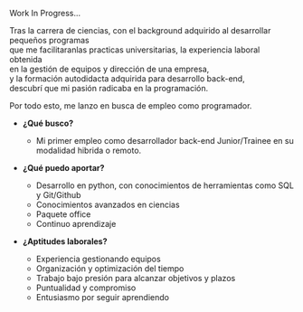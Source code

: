 Work In Progress...

Tras la carrera de ciencias, con el background adquirido al desarrollar pequeños programas   
que me facilitaranlas practicas universitarias, la experiencia laboral obtenida   
en la gestión de equipos y dirección de una empresa,   
y la formación autodidacta adquirida para desarrollo back-end,  
descubrí que mi pasión radicaba en la programación.  
  
Por todo esto, me lanzo en busca de empleo como programador.

- **¿Qué busco?**    
    -  Mi primer empleo como desarrollador back-end Junior/Trainee en su modalidad hibrida o remoto.

- **¿Qué puedo aportar?**  
    -  Desarrollo en python, con conocimientos de herramientas como SQL y Git/Github  
    -  Conocimientos avanzados en ciencias  
    -  Paquete office  
    -  Continuo aprendizaje  

- **¿Aptitudes laborales?**    
    -  Experiencia gestionando equipos  
    -  Organización y optimización del tiempo  
    -  Trabajo bajo presión para alcanzar objetivos y plazos  
    -  Puntualidad y compromiso  
    -  Entusiasmo por seguir aprendiendo  

